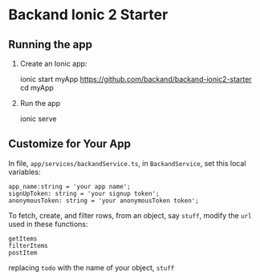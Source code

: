 # Backand Ionic 2 Starter

## Running the app 

1. Create an Ionic app:

    ionic start myApp https://github.com/backand/backand-ionic2-starter
    cd myApp

2. Run the app
    
    ionic serve

## Customize for Your App

In file, `app/services/backandService.ts`, in `BackandService`, set this local variables:

    
    app_name:string = 'your app name';
    signUpToken: string = 'your signup token';
    anonymousToken: string = 'your anonymousToken token';

To fetch, create, and filter rows, from an object, say `stuff`, modify 
the `url` used in these functions:

    getItems
    filterItems
    postItem

replacing `todo` with the name of your object, `stuff`